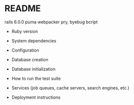 # README

rails 6.0.0
puma
webpacker
pry, byebug
bcript


* Ruby version

* System dependencies

* Configuration

* Database creation

* Database initialization

* How to run the test suite

* Services (job queues, cache servers, search engines, etc.)

* Deployment instructions
